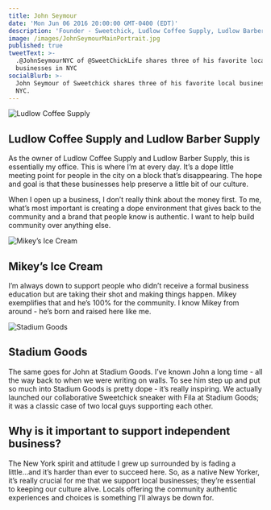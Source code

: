 ```yaml
---
title: John Seymour
date: 'Mon Jun 06 2016 20:00:00 GMT-0400 (EDT)'
description: 'Founder - Sweetchick, Ludlow Coffee Supply, Ludlow Barber Supply'
image: /images/JohnSeymourMainPortrait.jpg
published: true
tweetText: >-
  .@JohnSeymourNYC of @SweetChickLife shares three of his favorite local
  businesses in NYC
socialBlurb: >-
  John Seymour of Sweetchick shares three of his favorite local businesses in
  NYC.
---
```


![Ludlow Coffee Supply](/fornewyork/images/JohnSeymourLudlowCoffeeSupply.jpg)

## Ludlow Coffee Supply and Ludlow Barber Supply

As the owner of Ludlow Coffee Supply and Ludlow Barber Supply, this is essentially my office. This is where I’m at every day. It’s a dope little meeting point for people in the city on a block that’s disappearing. The hope and goal is that these businesses help preserve a little bit of our culture.

When I open up a business, I don’t really think about the money first. To me, what’s most important is creating a dope environment that gives back to the community and a brand that people know is authentic. I want to help build community over anything else.

![Mikey’s Ice Cream](/fornewyork/images/JohnSeymourMikeysIceCream.jpg)

## Mikey’s Ice Cream

I’m always down to support people who didn’t receive a formal business education but are taking their shot and making things happen. Mikey exemplifies that and he’s 100% for the community. I know Mikey from around - he’s born and raised here like me.

![Stadium Goods](/fornewyork/images/JohnSeymourStadiumGoods.jpg)

## Stadium Goods

The same goes for John at Stadium Goods. I’ve known John a long time - all the way back to when we were writing on walls. To see him step up and put so much into Stadium Goods is pretty dope - it’s really inspiring. We actually launched our collaborative Sweetchick sneaker with Fila at Stadium Goods; it was a classic case of two local guys supporting each other.

## Why is it important to support independent business?

The New York spirit and attitude I grew up surrounded by is fading a little...and it’s harder than ever to succeed here. So, as a native New Yorker, it’s really crucial for me that we support local businesses; they’re essential to keeping our culture alive. Locals offering the community authentic experiences and choices is something I’ll always be down for.
